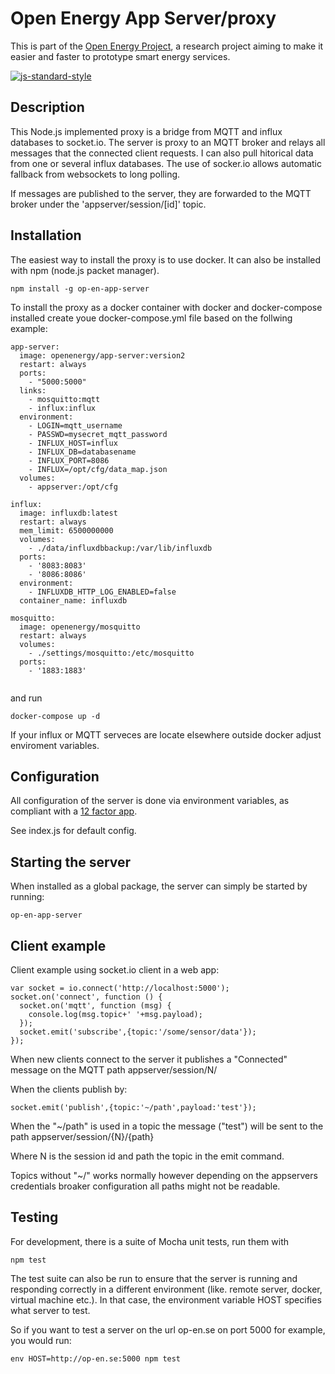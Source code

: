 # Open Energy App Server/proxy

This is part of the [Open Energy Project](http://op-en.se/), a research project aiming to make it easier and faster to prototype smart energy services.

[![js-standard-style](https://cdn.rawgit.com/feross/standard/master/badge.svg)](https://github.com/feross/standard)

## Description

This Node.js implemented proxy is a bridge from MQTT and influx databases to socket.io. The server is proxy to an MQTT broker and relays all messages that the connected client requests. I can also pull hitorical data from one or several influx databases. The use of socker.io allows automatic fallback from websockets to long polling. 

If messages are published to the server, they are forwarded to the MQTT broker under the 'appserver/session/[id]' topic.

## Installation
The easiest way to install the proxy is to use docker. It can also be installed with npm (node.js packet manager).

```
npm install -g op-en-app-server
```
To install the proxy as a docker container with docker and docker-compose installed create youe docker-compose.yml file based on the follwing example:

```
app-server:
  image: openenergy/app-server:version2
  restart: always
  ports:
    - "5000:5000"
  links:
    - mosquitto:mqtt
    - influx:influx
  environment:
    - LOGIN=mqtt_username
    - PASSWD=mysecret_mqtt_password
    - INFLUX_HOST=influx
    - INFLUX_DB=databasename
    - INFLUX_PORT=8086
    - INFLUX=/opt/cfg/data_map.json
  volumes:
    - appserver:/opt/cfg
    
influx:
  image: influxdb:latest
  restart: always
  mem_limit: 6500000000
  volumes:
    - ./data/influxdbbackup:/var/lib/influxdb
  ports:
    - '8083:8083'
    - '8086:8086'
  environment:
    - INFLUXDB_HTTP_LOG_ENABLED=false
  container_name: influxdb
  
mosquitto:
  image: openenergy/mosquitto
  restart: always
  volumes:
    - ./settings/mosquitto:/etc/mosquitto
  ports:
    - '1883:1883'
    
```

and run 

```
docker-compose up -d 
```
If your influx or MQTT serveces are locate elsewhere outside docker adjust enviroment variables. 




## Configuration

All configuration of the server is done via environment variables, as compliant with a [12 factor app](http://12factor.net/config).

See index.js for default config.

## Starting the server

When installed as a global package, the server can simply be started by running:
```
op-en-app-server
```

## Client example

Client example using socket.io client in a web app:
```
var socket = io.connect('http://localhost:5000');
socket.on('connect', function () {
  socket.on('mqtt', function (msg) {
    console.log(msg.topic+' '+msg.payload);
  });
  socket.emit('subscribe',{topic:'/some/sensor/data'});
});
```
When new clients connect to the server it publishes a "Connected" message on the MQTT path appserver/session/N/

When the clients publish by:

```
socket.emit('publish',{topic:'~/path',payload:'test'});
```

When the "~/path" is used in a topic the message ("test") will be sent to the path appserver/session/{N}/{path}

Where N is the session id and path the topic in the emit command.

Topics without "~/" works normally however depending on the appservers credentials broaker configuration all paths might not be readable.  

## Testing

For development, there is a suite of Mocha unit tests, run them with

```
npm test
```

The test suite can also be run to ensure that the server is running and responding correctly in a different environment (like. remote server, docker, virtual machine etc.). In that case, the environment variable HOST specifies what server to test.

So if you want to test a server on the url op-en.se on port 5000 for example, you would run:

```
env HOST=http://op-en.se:5000 npm test
```
